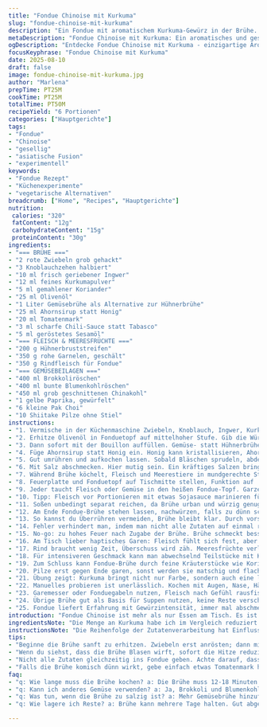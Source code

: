 ```yaml
---
title: "Fondue Chinoise mit Kurkuma"
slug: "fondue-chinoise-mit-kurkuma"
description: "Ein Fondue mit aromatischem Kurkuma-Gewürz in der Brühe. Huhn, Rind und Garnelen treffen auf bunte Gemüsemischung. Die Brühe dickt mit Tomatenpaste, Honig und ölig-würzigen Akzenten. Intensives Kochen lässt die Aromen verschmelzen. Alternativen bei Geflügel oder Meeresfrüchten. Rezept ohne Milchprodukte, Eier, Nüsse, Gluten. Gute Balance aus Schärfe, Süße und Erdigkeit. Zubereitung im Fonduetopf, direkt am Tisch serviert. Ideal für gesellige Runden, bei denen jeder nach eigenem Gusto garen kann."
metaDescription: "Fondue Chinoise mit Kurkuma: Ein aromatisches und geselliges Fondue-Erlebnis für jede Runde."
ogDescription: "Entdecke Fondue Chinoise mit Kurkuma - einzigartige Aromen und geselliges Garen am Tisch.;"
focusKeyphrase: "Fondue Chinoise mit Kurkuma"
date: 2025-08-10
draft: false
image: fondue-chinoise-mit-kurkuma.jpg
author: "Marlena"
prepTime: PT25M
cookTime: PT25M
totalTime: PT50M
recipeYield: "6 Portionen"
categories: ["Hauptgerichte"]
tags:
- "Fondue"
- "Chinoise"
- "gesellig"
- "asiatische Fusion"
- "experimentell"
keywords:
- "Fondue Rezept"
- "Küchenexperimente"
- "vegetarische Alternativen"
breadcrumb: ["Home", "Recipes", "Hauptgerichte"]
nutrition: 
 calories: "320"
 fatContent: "12g"
 carbohydrateContent: "15g"
 proteinContent: "30g"
ingredients:
- "=== BRÜHE ==="
- "2 rote Zwiebeln grob gehackt"
- "3 Knoblauchzehen halbiert"
- "10 ml frisch geriebener Ingwer"
- "12 ml feines Kurkumapulver"
- "5 ml gemahlener Koriander"
- "25 ml Olivenöl"
- "1 Liter Gemüsebrühe als Alternative zur Hühnerbrühe"
- "25 ml Ahornsirup statt Honig"
- "20 ml Tomatenmark"
- "3 ml scharfe Chili-Sauce statt Tabasco"
- "5 ml geröstetes Sesamöl"
- "=== FLEISCH & MEERESFRÜCHTE ==="
- "200 g Hühnerbruststreifen"
- "350 g rohe Garnelen, geschält"
- "350 g Rindfleisch für Fondue"
- "=== GEMÜSEBEILAGEN ==="
- "400 ml Brokkoliröschen"
- "400 ml bunte Blumenkohlröschen"
- "450 ml grob geschnittenen Chinakohl"
- "1 gelbe Paprika, gewürfelt"
- "6 kleine Pak Choi"
- "10 Shiitake Pilze ohne Stiel"
instructions:
- "1. Vermische in der Küchenmaschine Zwiebeln, Knoblauch, Ingwer, Kurkuma und Koriander. Fein, aber nicht zu Brei, kleine Klümpchen sind gut. Aromatisch soll’s werden, nicht glatt und fad."
- "2. Erhitze Olivenöl in Fonduetopf auf mittelhoher Stufe. Gib die Würzmischung hinein. Rasselt und brutzelt kurz an, etwa 90 Sekunden, bis die Zwiebeln glasig werden — nicht braun werden lassen, sonst wird’s bitter."
- "3. Dann sofort mit der Bouillon auffüllen. Gemüse- statt Hühnerbrühe funktioniert gut, da intensives Umamigeschmackprofil mit Tomatenmark zu kompensieren."
- "4. Füge Ahornsirup statt Honig ein. Honig kann kristallisieren, Ahornsirup ist beständiger. Auch Chili-Sauce statt Tabasco bringt mehr Tiefe, weniger scharfen Knall."
- "5. Gut umrühren und aufkochen lassen. Sobald Bläschen sprudeln, abdecken und auf kleinste Stufe reduzieren. 12 - 18 Minuten sanft simmern lassen. Nicht zu lange, zu scharfes Feuer macht bitter."
- "6. Mit Salz abschmecken. Hier mutig sein. Ein kräftiges Salzen bringt alle Zutaten zusammen, ansonsten wirkt Brühe flach."
- "7. Während Brühe köchelt, Fleisch und Meerestiere in mundgerechte Streifen, Stücke schneiden. Gemüse putzen, Brokkoli und Blumenkohl in kleine Röschen teilen, Chinakohl grob, Paprika in karierte Stücke. Pak Choi halbieren, Shiitake vierteln."
- "8. Feuerplatte und Fonduetopf auf Tischmitte stellen, Funktion auf 'Bouillon' programmieren. Brühe sollte sanft, aber sichtbar köcheln. Nicht wütend sprudeln, sonst spritzt es raus."
- "9. Jeder taucht Fleisch oder Gemüse in den heißen Fondue-Topf. Garzeiten variieren: Garnelen brauchen nur 2 Minuten, Rind etwa 3-5, Gemüse je nach Bissfestigkeit bis zu 7. Pak Choi und Shiitake ziehen schnell Aromen auf, besser kurz auch außerhalb der Flüssigkeit schwenken."
- "10. Tipp: Fleisch vor Portionieren mit etwas Sojasauce marinieren für extra Umami. Alternative: Tofu-Fürberg mit Räucheraroma, wenn du vegetarisch magst."
- "11. Soßen unbedingt separat reichen, da Brühe urban und würzig genug, sonst wird’s zu süß oder einheitlich."
- "12. Am Ende Fondue-Brühe stehen lassen, nachwürzen, falls zu dünn schien. In Tiervarianten kann man mit einer Prise getrockneten Zitronengras frische Frische ins Spiel bringen."
- "13. So kannst du Überrühren vermeiden, Brühe bleibt klar. Durch vorsichtiges Einkochen bekommst du dichten Film an Oberfläche – aromatisch, nicht fettig."
- "14. Fehler verhindert man, indem man nicht alle Zutaten auf einmal reinwirft. Stücke zu dick oder zu klein verändern Garzeiten erheblich."
- "15. No-go: zu hohes Feuer nach Zugabe der Brühe. Brühe schmeckt besser, wenn sie sich langsam entwickelt. Feuerregler nicht unterschätzen."
- "16. Am Tisch lieber haptisches Garen: Fleisch fühlt sich fest, aber noch saftig an – unterschätz nicht das Fingerspitzengefühl."
- "17. Rind braucht wenig Zeit, Überschuss wird zäh. Meeresfrüchte verlieren schnell Textur, eher kurz tunken."
- "18. Für intensiveren Geschmack kann man abwechselnd Teilstücke mit Knochen vorlegen, zieht noch mehr Tiefe raus."
- "19. Zum Schluss kann Fondue-Brühe durch feine Kräuterstücke wie Koriander oder Schnittlauch verfeinert werden, gibt Frische gegen die Schwere."
- "20. Pilze erst gegen Ende garen, sonst werden sie matschig und flach."
- "21. Übung zeigt: Kurkuma bringt nicht nur Farbe, sondern auch eine leichte Erdigkeit, die mit dem Honigersatz besser harmoniert."
- "22. Manuelles probieren ist unerlässlich. Kochen mit Augen, Nase, Händen. Wenn die Brühe Topfwand berührt, dabei Blasen langsam zerplatzen – bereit."
- "23. Garemesser oder Fonduegabeln nutzen, Fleisch nach Gefühl rausfischen. Nie zu lange in Brühe lassen."
- "24. Übrige Brühe gut als Basis für Suppen nutzen, keine Reste verschwenden."
- "25. Fondue liefert Erfahrung mit Gewürzintensität, immer mal abschmecken, bevor man an den Tisch bittet."
introduction: "Fondue Chinoise ist mehr als nur Essen am Tisch. Es ist Ritual, Texturspiel und Aromenspiel in einem. Kurkuma bringt Farbe und Tiefe in den Fondue-Bouillon, der etwas anders gewürzt wird als üblich. Die Süße des Ahornsirups ersetzt Honig, bringt aber cremige Noten ohne Klebrigkeit. Ein feiner Hauch von Chili sorgt für Wärme statt Schärfeschock. Man lernt, auf Geräusche während des Garens zu achten, sieht wie sich Zutaten fassen, wie der Dampf Spiel bringt. Jedes Stück Fleisch, jede Garstufe wird erlebt, nicht nach Zeit vorgegeben. Eine Hommage an Geduld und Sinne, gänzlich frei von Gluten, Milch und Eier. Das macht jeder Fondue-Liebhaber irgendwann selbst. Eine Reise in unverbrauchte Aromen und vertraute Gemütlichkeit."
ingredientsNote: "Die Menge an Kurkuma habe ich im Vergleich reduziert. Ursprünglich war zu viel drin; dann wird die Brühe bitter statt erdig. Statt Hühnerbrühe nehme ich oft Gemüsebrühe – funktioniert wunderbar. Ahornsirup statt Honig sorgt für beständiges Süßen, Honig ist anfangs toll, aber kristallisiert in der Brühe oft aus. Chili-Sauce mildert Tabasco-Schärfe, gibt gleichzeitig Textur und mehr Tiefe als simples scharf."
instructionsNote: "Die Reihenfolge der Zutatenverarbeitung hat Einfluss auf Geschmack und Konsistenz. Zwiebeln schonend in Öl anrösten, bevor die Brühe kommt – das macht den Unterschied. Nicht zu heiß rühren, lieber langsam kochen lassen, damit sich die Aromen binden. Das Ziehenlassen in der Brühe rauscht im Hintergrund wie ein Popcorn-Knistern, wenn man genau hinhört. Das ständige Abschmecken ist keine Überbleibselaltlast, sondern garantierte Geschmackssicherheit. Die Garzeiten variieren stark, besser auf Textur als Sekunden zählen achten. Pilze und grünes Gemüse immer zuletzt, die bleiben knackig. Die Schärfe darf am Ende gern eine Nachzügler-Note sein, nie gleich zu Beginn. Empfehlenswert: Kleine Marinaden fürs Fleisch, erst kurz vorm Servieren, dann bleibt die Fleischstruktur zart."
tips:
- "Beginne die Brühe sanft zu erhitzen. Zwiebeln erst anrösten; dann mit Brühe ablöschen. Achte auf Klang, wenn es blubbert, das zeigt, dass die Aromen bin sich verbinden. Experimentiere mit Gemüsebrühe und Ahornsirup, beide bringen Wohlschmeckendes, mit Unterschied im Süßgrad. Schärfe mit Chili-Sauce austarieren; scharf, aber nicht bitter."
- "Wenn du siehst, dass die Brühe Blasen wirft, sofort die Hitze reduzieren. Zu starkes Kochen kann Bitterkeit erzeugen. Lass die Brühe 12-18 Minuten sanft simmern. Die Garzeiten sind variabel, die Textur wird dir sagen, wann das Gemüse oder das Fleisch bereit ist, herausgenommen zu werden. Zarte Meeresfrüchte brauchen wenig Zeit."
- "Nicht alle Zutaten gleichzeitig ins Fondue geben. Achte darauf, dass kleinere Stücke nicht zu lange in der Brühe bleiben. Wärme bedeutet hier Rapid Cooking. Pilze nicht zu früh reinlegen, sie werden schnell matschig. Halte sie bis kurz vor Schluss zurück und achte darauf, sie beobachten zu können."
- "Falls die Brühe komisch dünn wirkt, gebe einfach etwas Tomatenmark hinzu. Das verstärkt den Geschmack. Auch die Salzmengen können variieren; wage ruhig mehr, um die anderen Aromen auszubalancieren. Bei der Marinade für das Fleisch, verwende Sojasauce. Halte sie erst kurz vor dem Servieren bereit, dann bleibt alles zart und schmackhaft."
faq:
- "q: Wie lange muss die Brühe kochen? a: Die Brühe muss 12-18 Minuten simmern. Das können Geräusche und Bläschen zeigen; nicht überkochen, sonst wird es bitter."
- "q: Kann ich anderes Gemüse verwenden? a: Ja, Brokkoli und Blumenkohl funktionieren gut. Chinakohl ist auch eine Option. Immer Textur beachten."
- "q: Was tun, wenn die Brühe zu salzig ist? a: Mehr Gemüsebrühe hinzufügen. Gute Lösung. Außerdem etwas Tomatenmark hilft, den Geschmack abzurunden."
- "q: Wie lagere ich Reste? a: Brühe kann mehrere Tage halten. Gut abgedeckt im Kühlschrank; einfrieren geht auch. Verwende eine gute Containerwahl."

---
```


